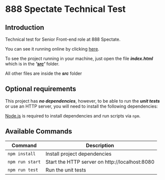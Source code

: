 # 888 Spectate Technical Test

## Introduction

Technical test for Senior Front-end role at 888 Spectate.

You can see it running online by clicking [here](https://roble.github.io/888-spectate).

To see the project running in your machine, just open the file ***index.html*** which is in the ***'[src](./src)'*** folder.

All other files are inside the ***src*** folder

## Optional requirements

This project has ***no dependencies***, however, to be able to run the ***unit tests*** or use an HTTP server, you will need to install the following dependencies:

[Node.js](https://nodejs.org) is required to install dependencies and run scripts via `npm`.

## Available Commands

| Command          | Description                                                                     |
| ---------------- | ------------------------------------------------------------------------------- |
| `npm install`    | Install project dependencies                                                    |
| `npm run start`  | Start the HTTP server on http://localhost:8080                                  |
| `npm run test`   | Run the unit tests                                                              |



